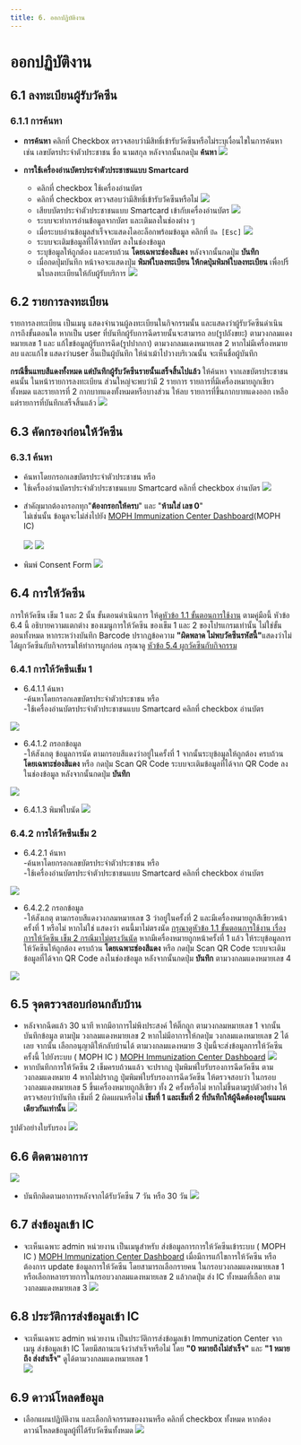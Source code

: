 ```yaml
---
title: 6. ออกปฏิบัติงาน
---
```


# ออกปฏิบัติงาน



## 6.1 ลงทะเบียนผู้รับวัคซีน

### 6.1.1 การค้นหา
- **การค้นหา** คลิกที่ Checkbox ตรวจสอบว่ามีสิทธิ์เข้ารับวัคซีนหรือไม่ระบุเงื่อนไขในการค้นหา เช่น เลขบัตรประจำตัวประชาชน ขื่อ นามสกุล หลังจากนั้นกดปุ่ม **ค้นหา**
![](./img/regis01.jpg)

- **การใช้เครื่องอ่านบัตรประจำตัวประชาชนแบบ Smartcard**
  - คลิกที่ checkbox ใช้เครื่องอ่านบัตร
  - คลิกที่ checkbox ตรวจสอบว่ามีสิทธิ์เข้ารับวัคซีนหรือไม่
  ![](./img/service-recipient-smartcardreader.png)
  - เสียบบัตรประจำตัวประชาชนแบบ Smartcard เข้ากับเครื่องอ่านบัตร
  ![](./img/service-recipient-smartcardreader-insert.png)
  - ระบบจะทำการอ่านข้อมูลจากบัตร และเติมลงในช่องต่าง ๆ
  - เมื่อระบบอ่านข้อมูลสำเร็จจะแสดงไดอะล็อกพร้อมข้อมูล คลิกที่ `ปิด [Esc]` 
  ![](./img/service-recipient-close-popup.png)
  - ระบบจะเติมข้อมูลที่ได้จากบัตร ลงในช่องข้อมูล
  - ระบุข้อมูลให้ถูกต้อง และครบถ้วน **โดยเฉพาะช่องสีแดง** หลังจากนั้นกดปุ่ม **บันทึก**
  - เมื่อกดปุ่มบันทึก หน้าจอจะแสดงปุ่ม **พิมพ์ใบลงทะเบียน ให้กดปุ่มพิมพ์ใบลงทะเบียน** เพื่อปริ้นใบลงทะเบียนให้กับผู้รับบริการ
  ![](./img/regis02.jpg)

  

## 6.2 รายการลงทะเบียน
รายการลงทะเบียน เป็นเมนู แสดงจำนวนผู้ลงทะเบียนในกิจกรรมนั้น และแสดงว่าผู้รับวัคซีนดำเนินการถึงขั้นตอนใด หากเป็น user ที่บันทึกผู้รับการฉีดรายนั้นจะสามารถ ลบ(รูปถังขยะ) ตามวงกลมแดงหมายเลข 1 และ แก้ไขข้อมูลผู้รับการฉีด(รูปปากกา) ตามวงกลมแดงหมายเลข 2  หากไม่มีเครื่องหมาย ลบ และแก้ไข แสดงว่าuser อื่นเป็นผู้บันทึก ให้นำเม้าไปวางบริเวณนั้น จะเห็นชื่อผู้บันทึก

<b>กรณีขึ้นแทบสีแดงทั้งหมด แต่บันทึกผู้รับวัคซีนรายนั้นเสร็จสิ้นไปแล้ว</b> ให้ค้นหา จากเลขบัตรประชาชนคนนั้น ในหน้ารายการลงทะเบียน ส่วนใหญ่จะพบว่ามี 2 รายการ รายการที่มีเครื่องหมายถูกเขียวทั้งหมด และรายการที่ 2 กากบาทแดงทั้งหมดหรือบางส่วน ให้ลบ รายการที่ขึ้นกากบาทแดงออก เหลือแต่รายการที่บันทึกเสร็จสิ้นแล้ว
![](./img/register-list-1.jpg)

## 6.3 คัดกรองก่อนให้วัคซีน 

### 6.3.1 ค้นหา
- ค้นหาโดยกรอกเลขบัตรประจำตัวประชาชน หรือ
- ใช้เครื่องอ่านบัตรประจำตัวประชาชนแบบ Smartcard  คลิกที่ checkbox อ่านบัตร
![](./img/screening-1.jpg)

* สำคัญมากต้องกรอกทุก"**ต้องกรอกให้ครบ**" และ "**ห้ามใส่ เลข 0**"  <br/>ไม่เช่นนั้น ข้อมูลจะไม่ส่งไปยัง [MOPH Immunization Center Dashboard](https://cvp1.moph.go.th/dashboard/)(MOPH IC)<br/><br/>
![](./img/screening-2.jpg)
![](./img/screening-3.jpg)

- พิมพ์ Consent Form
![](./img/concense-form-1.png)

## 6.4 การให้วัคซีน
การให้วัคซีน เข็ม 1 และ 2 นั้น ขั้นตอนดำเนินการ ให้ดู[หัวข้อ 1.1 ขั้นตอนการใช้งาน](login.md) ตามคู่มือนี้ 
หัวข้อ 6.4 นี้ อธิบายความแตกต่าง ของเมนูการให้วัคซีน ของเข็ม 1 และ 2 ของโปรแกรมเท่านั้น ไม่ใช่ขั้นตอนทั้งหมด หากระหว่างบันทึก Barcode ปรากฏข้อความ <b>"ผิดพลาด ไม่พบวัคซีนรหัสนี้"</b>แสดงว่าไม่ได้ผูกวัคซีนกับกิจกรรมให้ทำการผูกก่อน กรุณาดู [หัวข้อ 5.4 ผูกวัคซีนกับกิจกรรม](prepare-work.md#_5-4-ผูกวัคซีนกับกิจกรรม)

### 6.4.1 การให้วัคซีนเข็ม 1
- 6.4.1.1 ค้นหา</Br>
-ค้นหาโดยกรอกเลขบัตรประจำตัวประชาชน หรือ</Br>
-ใช้เครื่องอ่านบัตรประจำตัวประชาชนแบบ Smartcard คลิกที่ checkbox อ่านบัตร</Br>

![](./img/vaccine-operation-1.png)
- 6.4.1.2 กรอกข้อมูล</Br>
-ให้สังเกตุ ข้อมูลการนัด ตามกรอบสีแดงว่าอยู่ในครั้งที่ 1 จากนั้นระบุข้อมูลให้ถูกต้อง ครบถ้วน </Br>**โดยเฉพาะช่องสีแดง** หรือ กดปุ่ม Scan QR Code ระบบจะเติมข้อมูลที่ได้จาก QR Code ลงในช่องข้อมูล หลังจากนั้นกดปุ่ม **บันทึก**</Br>

![](./img/vaccine-operation-2.jpg)

- 6.4.1.3 พิมพ์ใบนัด
![](./img/vaccine-appointment-1.png)

### 6.4.2 การให้วัคซีนเข็ม 2
- 6.4.2.1 ค้นหา</Br>
-ค้นหาโดยกรอกเลขบัตรประจำตัวประชาชน หรือ</Br>
-ใช้เครื่องอ่านบัตรประจำตัวประชาชนแบบ Smartcard คลิกที่ checkbox อ่านบัตร</Br>

![](./img/vaccine-operation-1.png)
- 6.4.2.2 กรอกข้อมูล</Br>
-ให้สังเกตุ ตามกรอบสีแดงวงกลมหมายเลข 3 ว่าอยู่ในครั้งที่ 2 และมีเครื่องหมายถูกสีเขียวหน้าครั้งที่ 1 หรือไม่ หากไม่ใช่ แสดงว่า คนนี้มาไม่ตรงนัด [กรุณาดูหัวข้อ 1.1 ขั้นตอนการใช้งาน เรื่องการให้วัคซีน เข็ม 2 กรณีมาไม่ตรงวันนัด](login.md) หากมีเครื่องหมายถูกหน้าครั้งที่ 1 แล้ว ให้ระบุข้อมูลการให้วัคซีนให้ถูกต้อง ครบถ้วน **โดยเฉพาะช่องสีแดง** หรือ กดปุ่ม Scan QR Code ระบบจะเติมข้อมูลที่ได้จาก QR Code ลงในช่องข้อมูล หลังจากนั้นกดปุ่ม **บันทึก** ตามวงกลมแดงหมายเลข 4</Br>

![](./img/vaccine-operation-22.jpg)



## 6.5 จุดตรวจสอบก่อนกลับบ้าน
- หลังจากฉีดแล้ว 30 นาที หากมีอาการไม่พึงประสงค์ ให้ติ๊กถูก ตามวงกลมหมายเลข 1 จากนั้น บันทึกข้อมูล ตามปุ่ม วงกลมแดงหมายเลข 2 หากไม่มีอาการให้กดปุ่ม วงกลมแดงหมายเลข 2 ได้เลย จากนั้น เลือกอนุญาติให้กลับบ้านได้ ตามวงกลมแดงหมาย 3 ปุ่มนี้จะส่งข้อมูลการให้วัคซีนครั้งนี้ ไปยังระบบ ( MOPH IC )  [MOPH Immunization Center Dashboard](https://cvp1.moph.go.th/dashboard/)
![](./img/check-before-gohome-1.jpg)
- หากบันทึกการให้วัคซีน 2 เข็มครบถ้วนแล้ว จะปรากฏ ปุ่มพิมพ์ใบรับรองการฉีดวัคซีน ตามวงกลมแดงหมาย 4
หากไม่ปรากฏ ปุ่มพิมพ์ใบรับรองการฉีดวัคซีน ให้ตรวจสอบว่า ในกรอบวงกลมแดงหมายเลข 5 ขึ้นเครื่องหมายถูกสีเขียว ทั้ง 2 ครั้งหรือไม่ หากไม่ขึ้นตามรูปตัวอย่าง ให้ตรวจสอบว่าบันทึก เข็มที่ 2 ผิดแผนหรือไม่
**เข็มที่ 1 และเข็มที่ 2 ที่บันทึกให้ผู้ฉีดต้องอยู่ในแผนเดียวกันเท่านั้น**
![](./img/check-before-gohome-2.jpg)</Br>

รูปตัวอย่างใบรับรอง
![](./img/certificate.jpg)</Br>


## 6.6 ติดตามอาการ
![](./img/follow-1.png)
- บันทึกติดตามอาการหลังจากได้รับวัคซีน 7 วัน หรือ 30 วัน
![](./img/follow-2.png)

## 6.7 ส่งข้อมูลเข้า IC
- จะเห็นเฉพาะ admin หน่วยงาน เป็นเมนูสำหรับ ส่งข้อมูลการการให้วัคซีนเข้าระบบ ( MOPH IC )  [MOPH Immunization Center Dashboard](https://cvp1.moph.go.th/dashboard/) เมื่อมีการแก้ไขการให้วัคซีน หรือต้องการ update ข้อมูลการให้วัคซีน โดยสามารถเลือกรายคน ในกรอบวงกลมแดงหมายเลข 1 
</br>หรือเลือกหลายรายการในกรอบวงกลมแดงหมายเลข 2 แล้วกดปุ่ม ส่ง IC ทั้งหมดที่เลือก ตามวงกลมแดงหมายเลข 3
![](./img/sendic.jpg)

## 6.8 ประวัติการส่งข้อมูลเข้า IC
- จะเห็นเฉพาะ admin หน่วยงาน เป็นประวัติการส่งข้อมูลเข้า Immunization Center จาก เมนู ส่งข้อมูลเข้า IC โดยมีสถานะแจ้งว่าสำเร็จหรือไม่ โดย <b>"0 หมายถึงไม่สำเร็จ"</b> และ <b>"1 หมายถึง ส่งสำเร็จ" </b>ดูได้ตามวงกลมแดงหมายเลข 1 </br>
![](./img/sendichistory.jpg)

## 6.9 ดาวน์โหลดข้อมูล
- เลือกแผนปฏิบัติงาน และเลือกกิจกรรมของงานหรือ คลิกที่ checkbox ทั้งหมด หากต้องดาวน์โหลดข้อมูลผู้ที่ได้รับวัคซีนทั้งหมด
![](./img/download-data.png)
